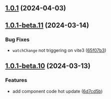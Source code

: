 ## [1.0.1](https://github.com/yujinpan/vitepress-plugin-component-demo/compare/v1.0.1-beta.11...v1.0.1) (2024-04-03)

## [1.0.1-beta.11](https://github.com/yujinpan/vitepress-plugin-component-demo/compare/v1.0.1-beta.10...v1.0.1-beta.11) (2024-03-14)

### Bug Fixes

- `watchChange` not triggering on vite3 ([65f07b3](https://github.com/yujinpan/vitepress-plugin-component-demo/commit/65f07b3ad0adf56c207530057d3656a9de12b59f))

## [1.0.1-beta.10](https://github.com/yujinpan/vitepress-plugin-component-demo/compare/v1.0.1-beta.9...v1.0.1-beta.10) (2024-03-13)

### Features

- add component code hot update ([6d7cd5b](https://github.com/yujinpan/vitepress-plugin-component-demo/commit/6d7cd5bc2b33e4a9c69c7f3e2426650df3785255))
